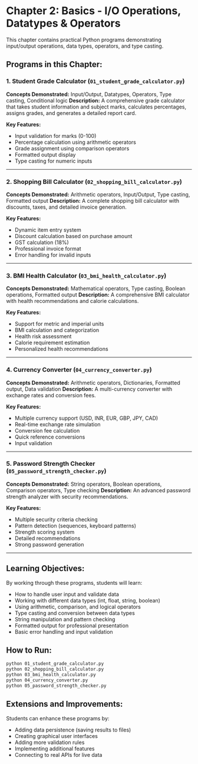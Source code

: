 # Chapter 2: Basics - I/O Operations, Datatypes & Operators

This chapter contains practical Python programs demonstrating input/output operations, data types, operators, and type casting.

## Programs in this Chapter:

### 1. Student Grade Calculator (`01_student_grade_calculator.py`)
**Concepts Demonstrated:** Input/Output, Datatypes, Operators, Type casting, Conditional logic
**Description:** A comprehensive grade calculator that takes student information and subject marks, calculates percentages, assigns grades, and generates a detailed report card.

**Key Features:**
- Input validation for marks (0-100)
- Percentage calculation using arithmetic operators
- Grade assignment using comparison operators
- Formatted output display
- Type casting for numeric inputs

---

### 2. Shopping Bill Calculator (`02_shopping_bill_calculator.py`)
**Concepts Demonstrated:** Arithmetic operators, Input/Output, Type casting, Formatted output
**Description:** A complete shopping bill calculator with discounts, taxes, and detailed invoice generation.

**Key Features:**
- Dynamic item entry system
- Discount calculation based on purchase amount
- GST calculation (18%)
- Professional invoice format
- Error handling for invalid inputs

---

### 3. BMI Health Calculator (`03_bmi_health_calculator.py`)
**Concepts Demonstrated:** Mathematical operators, Type casting, Boolean operations, Formatted output
**Description:** A comprehensive BMI calculator with health recommendations and calorie calculations.

**Key Features:**
- Support for metric and imperial units
- BMI calculation and categorization
- Health risk assessment
- Calorie requirement estimation
- Personalized health recommendations

---

### 4. Currency Converter (`04_currency_converter.py`)
**Concepts Demonstrated:** Arithmetic operators, Dictionaries, Formatted output, Data validation
**Description:** A multi-currency converter with exchange rates and conversion fees.

**Key Features:**
- Multiple currency support (USD, INR, EUR, GBP, JPY, CAD)
- Real-time exchange rate simulation
- Conversion fee calculation
- Quick reference conversions
- Input validation

---

### 5. Password Strength Checker (`05_password_strength_checker.py`)
**Concepts Demonstrated:** String operators, Boolean operations, Comparison operators, Type checking
**Description:** An advanced password strength analyzer with security recommendations.

**Key Features:**
- Multiple security criteria checking
- Pattern detection (sequences, keyboard patterns)
- Strength scoring system
- Detailed recommendations
- Strong password generation

---

## Learning Objectives:
By working through these programs, students will learn:
- How to handle user input and validate data
- Working with different data types (int, float, string, boolean)
- Using arithmetic, comparison, and logical operators
- Type casting and conversion between data types
- String manipulation and pattern checking
- Formatted output for professional presentation
- Basic error handling and input validation

## How to Run:
```bash
python 01_student_grade_calculator.py
python 02_shopping_bill_calculator.py
python 03_bmi_health_calculator.py
python 04_currency_converter.py
python 05_password_strength_checker.py
```

## Extensions and Improvements:
Students can enhance these programs by:
- Adding data persistence (saving results to files)
- Creating graphical user interfaces
- Adding more validation rules
- Implementing additional features
- Connecting to real APIs for live data 